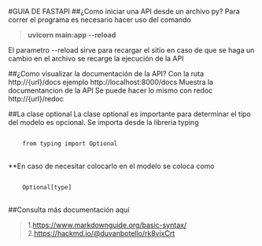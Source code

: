#GUIA DE FASTAPI
##¿Como iniciar una API desde un archivo py?
Para correr el programa es necesario hacer uso del comando

>**uvicorn main:app --reload**

El parametro --reload sirve para recargar el sitio en caso de que se haga un cambio en el archivo se recarge la ejecución de la API

##¿Como visualizar la documentación de la API?
Con la ruta http://{url}/docs
ejemplo
http://localhost:8000/docs
Muestra la documentancion de la API 
Se puede hacer lo mismo con redoc
http://{url}/redoc

##La clase optional
La clase optional es importante para determinar el tipo del modelo es opcional.
Se importa desde la libreria typing
<pre>
<code>
    from typing import Optional
</code>
</pre>
**En caso de necesitar colocarlo en el modelo se coloca como
<pre>
<code>
    Optional[type]
</code>
</pre>
##Consulta más documentación aquí
>1.https://www.markdownguide.org/basic-syntax/
>2.https://hackmd.io/@duvanbotello/rk8vjxCrt